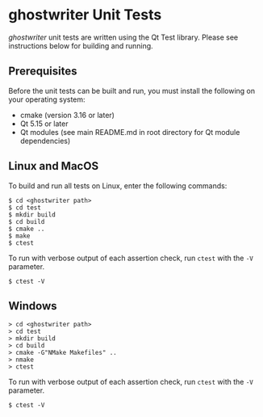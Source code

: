 # ghostwriter Unit Tests

*ghostwriter* unit tests are written using the Qt Test library.  Please see instructions below for building and running.

## Prerequisites

Before the unit tests can be built and run, you must install the following on your operating system:

* cmake (version 3.16 or later)
* Qt 5.15 or later
* Qt modules (see main README.md in root directory for Qt module dependencies)

## Linux and MacOS

To build and run all tests on Linux, enter the following commands:

    $ cd <ghostwriter path>
    $ cd test
    $ mkdir build
    $ cd build
    $ cmake ..
    $ make
    $ ctest

To run with verbose output of each assertion check, run `ctest`  with the `-V` parameter.

    $ ctest -V

## Windows

    > cd <ghostwriter path>
    > cd test
    > mkdir build
    > cd build
    > cmake -G"NMake Makefiles" ..
    > nmake
    > ctest

To run with verbose output of each assertion check, run `ctest`  with the `-V` parameter.

    $ ctest -V


